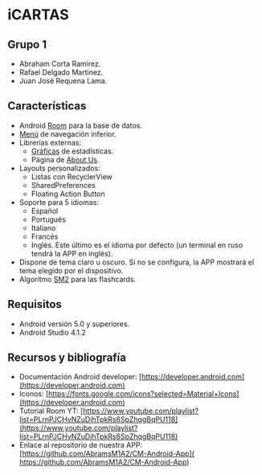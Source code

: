 # iCARTAS

## Grupo 1

- Abraham Corta Ramirez.
- Rafael Delgado Martinez.
- Juan José Requena Lama.
    
## Características
    
- Android [Room](https://developer.android.com/codelabs/android-room-with-a-view#0) para la base de datos.
- [Menú](https://material.io/components/bottom-navigation/android) de navegación inferior.
- Librerías externas:
    - [Gráficas](https://github.com/PhilJay/MPAndroidChart) de estadísticas.
    - Página de [About Us](https://github.com/medyo/android-about-page).
- Layouts personalizados:
    - Listas con RecyclerView
    - SharedPreferences
    - Floating Action Button
- Soporte para 5 idiomas:
    - Español
    - Portugués
    - Italiano
    - Francés
    - Inglés. Este último es el idioma por defecto (un terminal en ruso tendrá la APP en inglés).
- Dispone de tema claro u oscuro. Si no se configura, la APP mostrará el tema elegido por el dispositivo.
- Algoritmo [SM2](https://github.com/thyagoluciano/sm2) para las flashcards.

## Requisitos
- Android versión 5.0 y superiores.
- Android Studio 4.1.2
## Recursos y bibliografía
- Documentación Android developer: [https://developer.android.com](https://developer.android.com)
- Iconos: [https://fonts.google.com/icons?selected=Material+Icons](https://developer.android.com)
- Tutorial Room YT: [https://www.youtube.com/playlist?list=PLrnPJCHvNZuDihTpkRs6SpZhqgBqPU118](https://www.youtube.com/playlist?list=PLrnPJCHvNZuDihTpkRs6SpZhqgBqPU118)
- Enlace al repositorio de nuestra APP: [https://github.com/AbramsM1A2/CM-Android-App]( https://github.com/AbramsM1A2/CM-Android-App)
